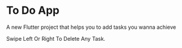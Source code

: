 # To Do App

A new Flutter project that helps you to add tasks you wanna achieve 

Swipe Left Or Right To Delete Any Task.

